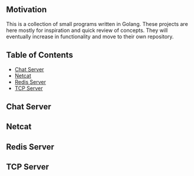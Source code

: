## Motivation

This is a collection of small programs written in Golang. These projects are here mostly for inspiration
and quick review of concepts. They will eventually increase in functionality and move to their own repository.

## Table of Contents
- [Chat Server](#chat-server)
- [Netcat](#netcat)
- [Redis Server](#redis-server)
- [TCP Server](#tcp-server)











## Chat Server
















## Netcat












## Redis Server












## TCP Server
